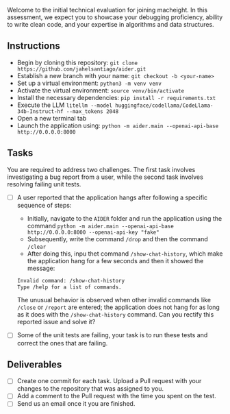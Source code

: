 Welcome to the initial technical evaluation for joining macheight. In this assessment, we expect you to showcase your debugging proficiency, ability to write clean code, and your expertise in algorithms and data structures.

## Instructions
- Begin by cloning this repository: `git clone https://github.com/jahelsantiago/aider.git`
- Establish a new branch with your name: `git checkout -b <your-name>`
- Set up a virtual environment: `python3 -m venv venv`
- Activate the virtual environment: `source venv/bin/activate`
- Install the necessary dependencies: `pip install -r requirements.txt`
- Execute the LLM `litellm --model huggingface/codellama/CodeLlama-34b-Instruct-hf --max_tokens 2048`
- Open a new terminal tab
- Launch the application using: `python -m aider.main --openai-api-base http://0.0.0.0:8000`


## Tasks
You are required to address two challenges. The first task involves investigating a bug report from a user, while the second task involves resolving failing unit tests.


- [ ] A user reported that the application hangs after following a specific sequence of steps:

    * Initially, navigate to the `AIDER` folder and run the application using the command `python -m aider.main --openai-api-base http://0.0.0.0:8000 --openai-api-key "fake"`
    * Subsequently, write the command `/drop` and then the command `/clear`
    * After doing this, inpu thet command `/show-chat-history`, which make the application hang for a few seconds and then it showed the message:
    
    ```bash
    Invalid command: /show-chat-history
    Type /help for a list of commands.
    ```

    The unusual behavior is observed when other invalid commands like `/close` or `/report` are entered; the application does not hang for as long as it does with the `/show-chat-history` command. Can you rectify this reported issue and solve it? 


- [ ] Some of the unit tests are failing, your task is to run these tests and correct the ones that are failing.




## Deliverables
- [ ] Create one commit for each task. Upload a Pull request with your changes to the repository that was assigned to you.
- [ ] Add a comment to the Pull request with the time you spent on the test.
- [ ] Send us an email once it you are finished.

